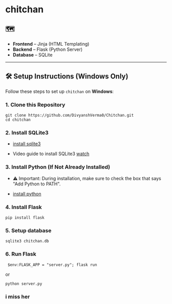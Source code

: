 # chitchan

## 🗺️
- **Frontend** – Jinja (HTML Templating)
- **Backend** – Flask (Python Server)
- **Database** – SQLite

---

## 🛠️ Setup Instructions (Windows Only)

Follow these steps to set up `chitchan` on **Windows**:

### 1. Clone this Repository

```
git clone https://github.com/DivyanshVerma0/Chitchan.git
cd chitchan
```
### 2. Install SQLite3 

* [install sqlite3](https://www.sqlite.org/download.html)

* Video guide to install SQLite3 [watch](https://youtu.be/L3FwRRx6bqo?si=JuPtQyfMNHSPop4q)

### 3. Install Python (If Not Already Installed) 

* ⚠️ Important: During installation, make sure to check the box that says "Add Python to PATH".

* [install python](https://www.python.org/downloads/windows/)

### 4. Install Flask
```
pip install flask
```

### 5. Setup database
```
sqlite3 chitchan.db
```

### 6. Run Flask

```
 $env:FLASK_APP = "server.py"; flask run
 ```

 or

 ```
 python server.py
```

### i miss her
